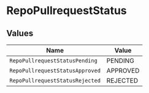 # RepoPullrequestStatus


## Values

| Name                            | Value                           |
| ------------------------------- | ------------------------------- |
| `RepoPullrequestStatusPending`  | PENDING                         |
| `RepoPullrequestStatusApproved` | APPROVED                        |
| `RepoPullrequestStatusRejected` | REJECTED                        |